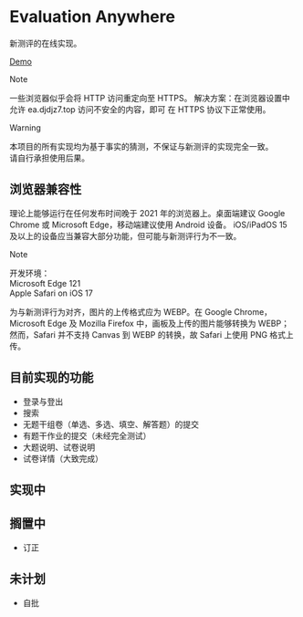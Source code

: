 # Evaluation Anywhere

新测评的在线实现。

[Demo](http://ea.djdjz7.top)

> [!NOTE]
> 一些浏览器似乎会将 HTTP 访问重定向至 HTTPS。
> 解决方案：在浏览器设置中允许 ea.djdjz7.top 访问不安全的内容，即可
> 在 HTTPS 协议下正常使用。

> [!WARNING]
> 本项目的所有实现均为基于事实的猜测，不保证与新测评的实现完全一致。  
> 请自行承担使用后果。

## 浏览器兼容性

理论上能够运行在任何发布时间晚于 2021 年的浏览器上。桌面端建议
Google Chrome 或 Microsoft Edge，移动端建议使用 Android 设备。
iOS/iPadOS 15 及以上的设备应当兼容大部分功能，但可能与新测评行为不一致。

> [!NOTE]
> 开发环境：  
> Microsoft Edge 121  
> Apple Safari on iOS 17

为与新测评行为对齐，图片的上传格式应为 WEBP。在 Google Chrome，
Microsoft Edge 及 Mozilla Firefox 中，画板及上传的图片能够转换为
WEBP；然而，Safari 并不支持 Canvas 到 WEBP 的转换，故 Safari
上使用 PNG 格式上传。

## 目前实现的功能

- 登录与登出
- 搜索
- 无题干组卷（单选、多选、填空、解答题）的提交
- 有题干作业的提交（未经完全测试）
- 大题说明、试卷说明
- 试卷详情（大致完成）

## 实现中

## 搁置中
- 订正

## 未计划
- 自批